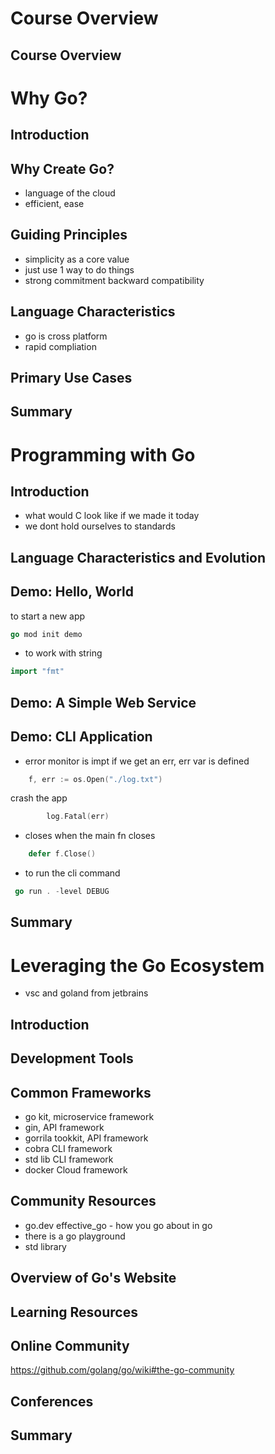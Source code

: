 # Course Overview

## Course Overview

# Why Go?

## Introduction

## Why Create Go?
* language of the cloud
* efficient, ease

## Guiding Principles
* simplicity as a core value
* just use 1 way to do things
* strong commitment backward compatibility

## Language Characteristics
* go is cross platform
* rapid compliation

## Primary Use Cases

## Summary

# Programming with Go

## Introduction
* what would C look like if we made it today
* we dont hold ourselves to standards

## Language Characteristics and Evolution

## Demo: Hello, World
to start a new app
```go
go mod init demo
```
* to work with string
```go
import "fmt"
```

## Demo: A Simple Web Service

## Demo: CLI Application
* error monitor is impt if we get an err, err var is defined
```go
	f, err := os.Open("./log.txt")
```
crash the app
```go
		log.Fatal(err)
```

* closes when the main fn closes
```go
	defer f.Close()
```

* to run the cli command
```go
 go run . -level DEBUG
```
## Summary

# Leveraging the Go Ecosystem
* vsc and goland from jetbrains
## Introduction

## Development Tools


## Common Frameworks
* go kit, microservice framework
* gin, API framework
* gorrila tookkit, API framework
* cobra CLI framework
* std lib CLI framework
* docker Cloud framework


## Community Resources
* go.dev
effective_go - how you go about in go
* there is a go playground
* std library


## Overview of Go's Website

## Learning Resources

## Online Community
https://github.com/golang/go/wiki#the-go-community

## Conferences

## Summary
